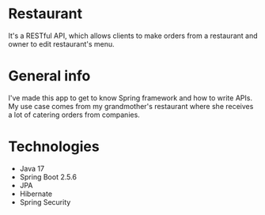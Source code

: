 # Restaurant
It's a RESTful API, which allows clients to make orders from a restaurant and owner to edit restaurant's menu.

# General info
I've made this app to get to know Spring framework and how to write APIs. My use case comes from my grandmother's restaurant where she receives a lot of catering orders from companies.

# Technologies
- Java 17
- Spring Boot 2.5.6
- JPA
- Hibernate
- Spring Security
